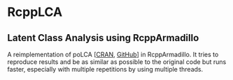 # RcppLCA
## Latent Class Analysis using RcppArmadillo
A reimplementation of poLCA
\[[CRAN](https://cran.r-project.org/web/packages/poLCA/index.html),
[GitHub](https://github.com/dlinzer/poLCA)\] in RcppArmadillo. It tries to reproduce
results and be as similar as possible to the original code but runs faster,
especially with multiple repetitions by using multiple threads.
